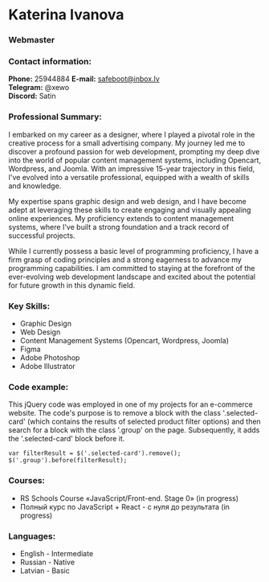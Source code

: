 # Katerina Ivanova

### Webmaster

### Contact information:
**Phone:** 25944884
**E-mail:** safeboot@inbox.lv  
**Telegram:** @xewo  
**Discord:** Satin  

### Professional Summary:
I embarked on my career as a designer, where I played a pivotal role in the creative process for a small advertising company. My journey led me to discover a profound passion for web development, prompting my deep dive into the world of popular content management systems, including Opencart, Wordpress, and Joomla. With an impressive 15-year trajectory in this field, I've evolved into a versatile professional, equipped with a wealth of skills and knowledge.

My expertise spans graphic design and web design, and I have become adept at leveraging these skills to create engaging and visually appealing online experiences. My proficiency extends to content management systems, where I've built a strong foundation and a track record of successful projects.

While I currently possess a basic level of programming proficiency, I have a firm grasp of coding principles and a strong eagerness to advance my programming capabilities. I am committed to staying at the forefront of the ever-evolving web development landscape and excited about the potential for future growth in this dynamic field.

### Key Skills:
* Graphic Design
* Web Design
* Content Management Systems (Opencart, Wordpress, Joomla)
* Figma
* Adobe Photoshop
* Adobe Illustrator  

### Code example:
This jQuery code was employed in one of my projects for an e-commerce website. The code's purpose is to remove a block with the class '.selected-card' (which contains the results of selected product filter options) and then search for a block with the class '.group' on the page. Subsequently, it adds the '.selected-card' block before it.
```
var filterResult = $('.selected-card').remove();
$('.group').before(filterResult);
``` 

### Courses:
* RS Schools Course «JavaScript/Front-end. Stage 0» (in progress)
* Полный курс по JavaScript + React - с нуля до результата (in progress)

### Languages:
* English - Intermediate
* Russian - Native
* Latvian - Basic